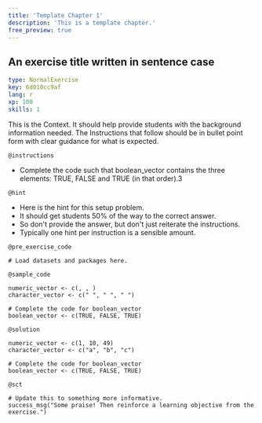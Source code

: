 ```yaml
---
title: 'Template Chapter 1'
description: 'This is a template chapter.'
free_preview: true
---
```


## An exercise title written in sentence case

```yaml
type: NormalExercise
key: 6d010cc9af
lang: r
xp: 100
skills: 1
```

This is the Context. It should help provide students with the background information needed.
The Instructions that follow should be in bullet point form with clear guidance for what is expected.

`@instructions`
- Complete the code such that boolean_vector contains the three elements: TRUE, FALSE and TRUE (in that order).3

`@hint`
- Here is the hint for this setup problem. 
- It should get students 50% of the way to the correct answer.
- So don't provide the answer, but don't just reiterate the instructions.
- Typically one hint per instruction is a sensible amount.

`@pre_exercise_code`
```{r}
# Load datasets and packages here.
```

`@sample_code`
```{r}
numeric_vector <- c(, , )
character_vector <- c(" ", " ", " ")

# Complete the code for boolean_vector
boolean_vector <- c(TRUE, FALSE, TRUE)
```

`@solution`
```{r}
numeric_vector <- c(1, 10, 49)
character_vector <- c("a", "b", "c")

# Complete the code for boolean_vector
boolean_vector <- c(TRUE, FALSE, TRUE)
```

`@sct`
```{r}
# Update this to something more informative.
success_msg("Some praise! Then reinforce a learning objective from the exercise.")
```
